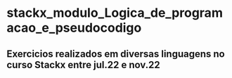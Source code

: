 # stackx_modulo_Logica_de_programacao_e_pseudocodigo
## Exercicios realizados em diversas linguagens no curso Stackx entre jul.22 e nov.22

